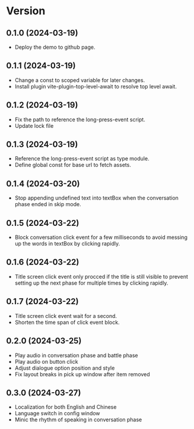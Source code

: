 # Version

## 0.1.0 (2024-03-19)
- Deploy the demo to github page.

## 0.1.1 (2024-03-19)
- Change a const to scoped variable for later changes.
- Install plugin vite-plugin-top-level-await to resolve top level await.

## 0.1.2 (2024-03-19)
- Fix the path to reference the long-press-event script.
- Update lock file

## 0.1.3 (2024-03-19)
- Reference the long-press-event script as type module.
- Define global const for base url to fetch assets.

## 0.1.4 (2024-03-20)
- Stop appending undefined text into textBox when the conversation phase ended in skip mode.

## 0.1.5 (2024-03-22)
- Block conversation click event for a few milliseconds to avoid messing up the words in textBox by clicking rapidly.

## 0.1.6 (2024-03-22)
- Title screen click event only procced if the title is still visible to prevent setting up the next phase for multiple times by clicking rapidly.

## 0.1.7 (2024-03-22)
- Title screen click event wait for a second.
- Shorten the time span of click event block.

## 0.2.0 (2024-03-25)
- Play audio in conversation phase and battle phase
- Play audio on button click
- Adjust dialogue option position and style
- Fix layout breaks in pick up window after item removed

## 0.3.0 (2024-03-27)
- Localization for both English and Chinese
- Language switch in config window
- Minic the rhythm of speaking in conversation phase